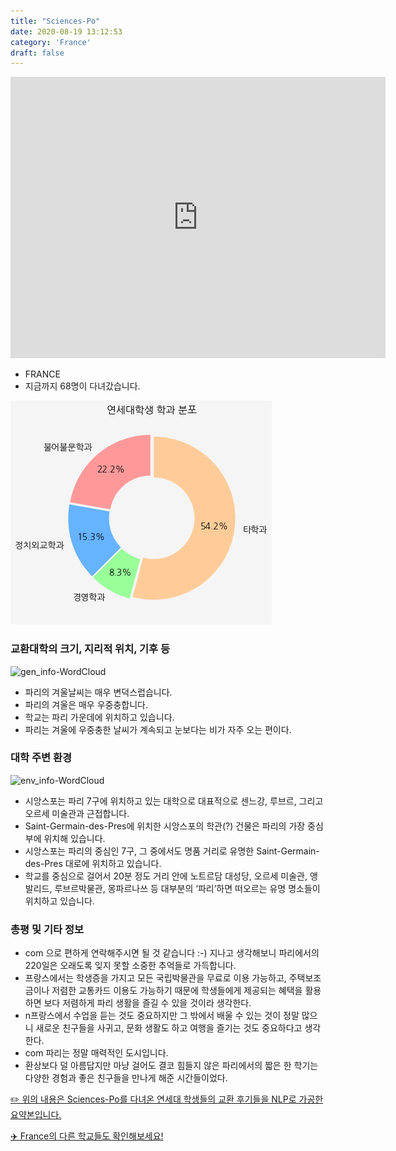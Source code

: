 ```yaml
---
title: "Sciences-Po"
date: 2020-08-19 13:12:53
category: 'France'
draft: false
---
```


<iframe
width="600"
height="450"
frameborder="0" style="border:0"
src="https://www.google.com/maps/embed/v1/place?key=AIzaSyC9e1AME-pVmWC4hBpFdu5S4dKzyepa3HQ&q=Sciences-Po&center=48.85401160000001,2.3285918&zoom=14" allowfullscreen>
</iframe>

* FRANCE
* 지금까지 68명이 다녀갔습니다. 

![department-info](../plots/FR000011.png)
### 교환대학의 크기, 지리적 위치, 기후 등
![gen_info-WordCloud](../univ_wordclouds_okt/gen_info/FR000011_gen_info_okt.png)

* 파리의 겨울날씨는 매우 변덕스럽습니다.
* 파리의 겨울은 매우 우중충합니다.
* 학교는 파리 가운데에 위치하고 있습니다.
* 파리는 겨울에 우중충한 날씨가 계속되고 눈보다는 비가 자주 오는 편이다.


### 대학 주변 환경

![env_info-WordCloud](../univ_wordclouds_okt/env_info/FR000011_env_info_okt.png)

* 시앙스포는 파리 7구에 위치하고 있는 대학으로 대표적으로 센느강, 루브르, 그리고 오르세 미술관과 근접합니다.
* Saint-Germain-des-Pres에 위치한 시앙스포의 학관(?) 건물은 파리의 가장 중심부에 위치해 있습니다.
* 시앙스포는 파리의 중심인 7구, 그 중에서도 명품 거리로 유명한 Saint-Germain-des-Pres 대로에 위치하고 있습니다.
* 학교를 중심으로 걸어서 20분 정도 거리 안에 노트르담 대성당, 오르세 미술관, 앵발리드, 루브르박물관, 몽파르나쓰 등 대부분의 ‘파리’하면 떠오르는 유명 명소들이 위치하고 있습니다.


### 총평 및 기타 정보 
* com 으로 편하게 연락해주시면 될 것 같습니다 :-) 지나고 생각해보니 파리에서의 220일은 오래도록 잊지 못할 소중한 추억들로 가득합니다.
* 프랑스에서는 학생증을 가지고 모든 국립박물관을 무료로 이용 가능하고, 주택보조금이나 저렴한 교통카드 이용도 가능하기 때문에 학생들에게 제공되는 혜택을 활용하면 보다 저렴하게 파리 생활을 즐길 수 있을 것이라 생각한다.
* n프랑스에서 수업을 듣는 것도 중요하지만 그 밖에서 배울 수 있는 것이 정말 많으니 새로운 친구들을 사귀고, 문화 생활도 하고 여행을 즐기는 것도 중요하다고 생각한다.
* com 파리는 정말 매력적인 도시입니다.
* 환상보다 덜 아름답지만 마냥 걸어도 결코 힘들지 않은 파리에서의 짧은 한 학기는 다양한 경험과 좋은 친구들을 만나게 해준 시간들이었다.


[✏️ 위의 내용은 Sciences-Po를 다녀온 연세대 학생들의 교환 후기들을 NLP로 가공한 요약본입니다.](http://oia.yonsei.ac.kr/partner/expReport.asp?ucode=FR000011&bgbn=A)

[✈️ France의 다른 학교들도 확인해보세요!](https://yonsei-exchange.netlify.app/?category=France)
